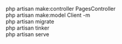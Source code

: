 php artisan make:controller PagesController </br>
php artisan make:model Client -m </br>
php artisan migrate </br>
php artisan tinker </br>
php artisan serve </br>
